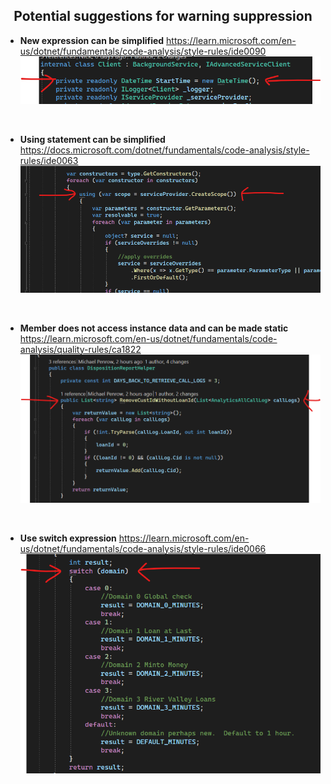 <h2 align='center'>Potential suggestions for warning suppression</h2>

- <b>New expression can be simplified</b>
 https://learn.microsoft.com/en-us/dotnet/fundamentals/code-analysis/style-rules/ide0090
![NewExpression](NewExpressionCanBeSimplified.png)
<br>

- <b>Using statement can be simplified</b>
https://docs.microsoft.com/dotnet/fundamentals/code-analysis/style-rules/ide0063
![UsingStatement](UsingStatementCanBeSimplified.png)
<br>

- <b>Member does not access instance data and can be made static</b>
https://learn.microsoft.com/en-us/dotnet/fundamentals/code-analysis/quality-rules/ca1822
![MemberStatic](MemberDoesNotAccessInstanceDataAndCanBeMadeStatic.png)
<br>

- <b>Use switch expression</b>
https://learn.microsoft.com/en-us/dotnet/fundamentals/code-analysis/style-rules/ide0066
![SwitchExpression](UseSwitchExpression.png)
<br>
